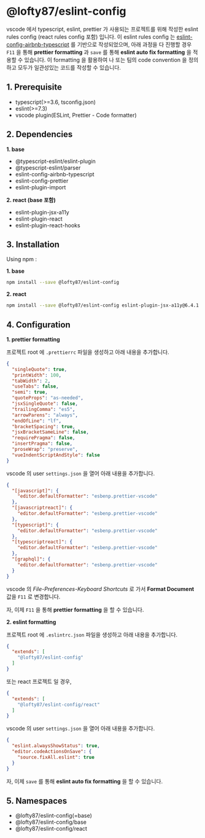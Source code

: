 # @lofty87/eslint-config

vscode 에서 typescript, eslint, prettier 가 사용되는 프로젝트를 위해 작성한 eslint rules config (react rules config 포함) 입니다. 이 eslint rules config 는 [eslint-config-airbnb-typescript](https://github.com/iamturns/eslint-config-airbnb-typescript) 를 기반으로 작성되었으며, 아래 과정을 다 진행할 경우 `F11` 을 통해 **prettier formatting** 과 `save` 를 통해 **eslint auto fix formatting** 을 적용할 수 있습니다. 이 formatting 을 활용하여 나 또는 팀의 code convention 을 정의하고 모두가 일관성있는 코드를 작성할 수 있습니다.

## 1. Prerequisite

- typescript(>=3.6, tsconfig.json)
- eslint(>=7.3)
- vscode plugin(ESLint, Prettier - Code formatter)

## 2. Dependencies

**1. base**

- @typescript-eslint/eslint-plugin
- @typescript-eslint/parser
- eslint-config-airbnb-typescript
- eslint-config-prettier
- eslint-plugin-import

**2. react (base 포함)**

- eslint-plugin-jsx-a11y
- eslint-plugin-react
- eslint-plugin-react-hooks

## 3. Installation

Using npm :

**1. base**

```bash
npm install --save @lofty87/eslint-config
```

**2. react**

```bash
npm install --save @lofty87/eslint-config eslint-plugin-jsx-a11y@6.4.1 eslint-plugin-react@7.21.5 eslint-plugin-react-hooks@2.5.1
```

## 4. Configuration

**1. prettier formatting**

프로젝트 root 에 `.prettierrc` 파일을 생성하고 아래 내용을 추가합니다.

```json
{
  "singleQuote": true,
  "printWidth": 100,
  "tabWidth": 2,
  "useTabs": false,
  "semi": true,
  "quoteProps": "as-needed",
  "jsxSingleQuote": false,
  "trailingComma": "es5",
  "arrowParens": "always",
  "endOfLine": "lf",
  "bracketSpacing": true,
  "jsxBracketSameLine": false,
  "requirePragma": false,
  "insertPragma": false,
  "proseWrap": "preserve",
  "vueIndentScriptAndStyle": false
}
```

vscode 의 user `settings.json` 을 열어 아래 내용을 추가합니다.

```json
{
  "[javascript]": {
    "editor.defaultFormatter": "esbenp.prettier-vscode"
  },
  "[javascriptreact]": {
    "editor.defaultFormatter": "esbenp.prettier-vscode"
  },
  "[typescript]": {
    "editor.defaultFormatter": "esbenp.prettier-vscode"
  },
  "[typescriptreact]": {
    "editor.defaultFormatter": "esbenp.prettier-vscode"
  },
  "[graphql]": {
    "editor.defaultFormatter": "esbenp.prettier-vscode"
  }
}
```

vscode 의 *File-Preferences-Keyboard Shortcuts* 로 가서 **Format Document** 값을 `F11` 로 변경합니다.

자, 이제 `F11` 을 통해 **prettier formatting** 을 할 수 있습니다.

**2. eslint formatting**

프로젝트 root 에 `.eslintrc.json` 파일을 생성하고 아래 내용을 추가합니다.

```json
{
  "extends": [
    "@lofty87/eslint-config"
  ]
}
```

또는 react 프로젝트 일 경우,

```json
{
  "extends": [
    "@lofty87/eslint-config/react"
  ]
}
```

vscode 의 user `settings.json` 을 열어 아래 내용을 추가합니다.

```json
{
  "eslint.alwaysShowStatus": true,
  "editor.codeActionsOnSave": {
    "source.fixAll.eslint": true
  }
}
```

자, 이제 `save` 를 통해 **eslint auto fix formatting** 을 할 수 있습니다.

## 5. Namespaces

- @lofty87/eslint-config(=base)
- @lofty87/eslint-config/base
- @lofty87/eslint-config/react